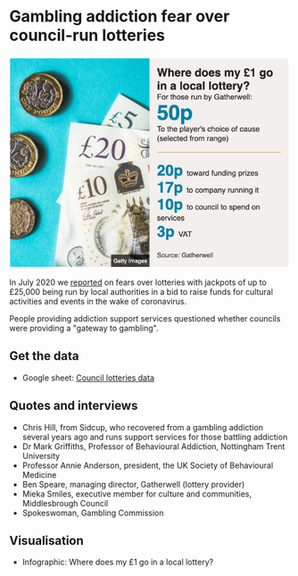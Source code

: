 # Gambling addiction fear over council-run lotteries

![](https://raw.githubusercontent.com/BBC-Data-Unit/council-lotteries/master/Screenshot%202020-07-17%20at%2014.04.37.png)

In July 2020 we [reported](https://www.bbc.co.uk/news/uk-england-53435016) on fears over lotteries with jackpots of up to £25,000 being run by local authorities in a bid to raise funds for cultural activities and events in the wake of coronavirus.

People providing addiction support services questioned whether councils were providing a "gateway to gambling".

## Get the data 

* Google sheet: [Council lotteries data](https://docs.google.com/spreadsheets/d/1a8s6SWRF4R5Gt3LBIdnxbVdC1pVzvVQH5-aT3cKqSNg/edit#gid=1626957462)

## Quotes and interviews

* Chris Hill, from Sidcup, who recovered from a gambling addiction several years ago and runs support services for those battling addiction
* Dr Mark Griffiths, Professor of Behavioural Addiction, Nottingham Trent University
* Professor Annie Anderson, president, the UK Society of Behavioural Medicine
* Ben Speare, managing director, Gatherwell (lottery provider)
* Mieka Smiles, executive member for culture and communities, Middlesbrough Council
* Spokeswoman, Gambling Commission

## Visualisation

* Infographic: Where does my £1 go in a local lottery?

